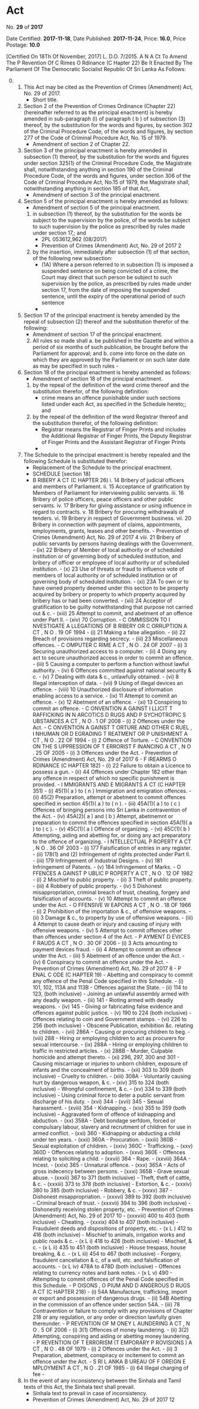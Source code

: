 # Act

No. **29** of **2017**

Date Certified: **2017-11-18**, Date Published: **2017-11-24**, Price: **16.0**, Price Postage: **10.0**

[Certified On 18Th Of November, 2017]
L. D.O. 7/2015.
A N  A Ct   To   Amend   The   P Revention   Of  C Rimes
O Rdinance  (C Hapter  22)
Be It Enacted By The Parliament Of The Democratic Socialist Republic Of Sri Lanka As Follows:

0. 
    1. This Act may be cited as the  Prevention of Crimes (Amendment)  Act, No. 29 of 2017.
        - Short title.
    2. Section 2 of the  Prevention of Crimes Ordinance (Chapter 22) (hereinafter referred to as the principal enactment) is hereby amended in sub-paragraph (i) of paragraph ( b ) of subsection (3) thereof, by the substitution for the words and figures, by section 302 of the Criminal Procedure Code, of the words and figures, by section 277 of the Code of Criminal Procedure  Act, No. 15 of 1979.
        - Amendment of section 2 of Chapter 22.
    3. Section 3 of the principal enactment is hereby amended in subsection (1) thereof, by the substitution for the words and figures under section 325(1) of the Criminal Procedure Code, the Magistrate shall, notwithstanding anything in section 190 of the Criminal Procedure Code, of the words and figures, under section 306 of the Code of Criminal Procedure Act, No.15 of 1979, the Magistrate shall, notwithstanding anything in section 185 of that Act,.
        - Amendment of section 3 of the principal enactment.
    4. Section 5 of the principal enactment is hereby amended as follows:
        - Amendment of section 5 of the principal enactment.
        1. in subsection (1) thereof, by the substitution for the words be subject to the supervision by the police, of the words be subject to such supervision by the police as prescribed by rules made under section 17,; and
            - 2PL 053612,962  (08/2017)
            - Prevention of Crimes (Amendment) Act, No. 29 of 2017 2
        2. by the insertion, immediately after subsection (1) of that section,  of the following new subsection:
            - (1A) Where a person referred to in subsection (1) is imposed a suspended sentence on being convicted of a crime, the Court may direct that such person be subject to such supervision by the police, as prescribed by rules made under section 17, from the date of imposing the suspended sentence, until the expiry of the operational period of such sentence
            - 
    5. Section 17 of the principal enactment is hereby amended by the repeal of subsection (2) thereof and the substitution therefor of the following:
        - Amendment of section 17 of the principal enactment.
        2. All rules so made shall
            a. be published in the  Gazette  and within a period of six months of such publication, be brought before the Parliament for approval; and
            b. come into force on the date on which they are approved by the Parliament or on such later date as may be specified in such rules
                - 
    6. Section 18 of the principal enactment is hereby amended as follows:
        - Amendment of section 18 of the principal enactment.
        1. by the repeal of the definition of the word crime thereof and the substitution therefor, of the following definition:
            -  crime means an offence punishable under such sections listed under each Act, as specified in the Schedule hereto;; and
        2. by the repeal of the definition of the word Registrar thereof and the substitution therefor, of the following definition:
            - Registrar means  the Registrar of Finger Prints and includes the Additional Registrar of Finger Prints, the Deputy Registrar of Finger Prints and the Assistant Registrar of Finger Prints
            - 
    7. The Schedule to the principal enactment is hereby repealed and the following Schedule is substituted therefor:
        - Replacement of the Schedule to the principal enactment.
        -  SCHEDULE [section 18]
        - B RIBERY  A CT  (C HAPTER  26)
            i. 14 Bribery of judicial officers and members of Parliament.
                ii. 15 Acceptance of gratification by Members of Parliament for interviewing public servants.
                iii. 16 Bribery of police officers, peace officers and other public servants.
                iv. 17 Bribery for giving assistance or using influence in regard to contracts.
                v. 18 Bribery for procuring withdrawals of tenders.
                vi. 19 Bribery in respect of Government business.
                vii. 20 Bribery in connection with payment of claims, appointments, employments, grants, leases and other benefits.
                    - Prevention of Crimes (Amendment) Act, No. 29 of 2017 4
                viii. 21 Bribery of public servants by persons having dealings with the Government.
                    - (ix) 22 Bribery of Member of local authority or of scheduled institution or of governing body of scheduled institution, and bribery of officer or employee of local authority or of scheduled institution.
                    - (x) 23 Use of threats or fraud to influence vote of members of local authority or of scheduled institution or of governing body of scheduled institution.
                    - (xi) 23A To own or to have owned property deemed under this section to be property acquired by bribery or property to which property acquired by bribery has or had been converted.
                    - (xii) 24 Acceptor of gratification to be guilty notwithstanding that purpose not carried out & c.
                    - (xiii) 25 Attempt to commit, and abetment of an offence under Part II.
                    - (xiv) 70 Corruption.
                    - C OMMISSION   TO  I NVESTIGATE  A LLEGATIONS   OF  B RIBERY   OR C ORRUPTION  A CT , N O . 19  OF  1994
                    - (i) 21 Making a false allegation.
                    - (ii) 22 Breach of provisions regarding secrecy.
                    - (iii) 23 Miscellaneous offences.
                    - C OMPUTER  C RIME  A CT , N O . 24  OF  2007
                    - (i) 3 Securing unauthorized access to a computer.
                    - (ii) 4 Doing any act to secure unauthorized access in order to commit an offence.
                    - (iii) 5 Causing a computer to perform a function without lawful authority.
                    - (iv) 6 Offences committed against national security & c.
                    - (v) 7 Dealing with data & c., unlawfully obtained.
                    - (vi) 8 Illegal interception of data.
                    - (vii) 9 Using of illegal devices an offence.
                    - (viii) 10 Unauthorized disclosure of information enabling access to a service.
                    - (ix) 11 Attempt to commit an offence.
                    - (x) 12 Abetment of an offence.
                    - (xi) 13 Conspiring to commit an offence.
                    - C ONVENTION  A GAINST  I LLICIT  T RAFFICKING   IN  N ARCOTICS  D RUGS   AND P SYCHOTROPIC  S UBSTANCES  A CT , N O . 1  OF  2008
                    - (i) 2 Offences under the Act.
                    - C ONVENTION  A GAINST  T ORTURE   AND   OTHER  C RUEL , I NHUMAN   OR  D EGRADING T REATMENT   OR  P UNISHMENT  A CT , N O . 22  OF  1994
                    - (i) 2 Offence of Torture.
                    - C ONVENTION   ON   THE  S UPPRESSION   OF  T ERRORIST  F INANCING A CT , N O . 25  OF  2005
                    - (i) 3 Offences under the Act.
                    - Prevention of Crimes (Amendment) Act, No. 29 of 2017 6
                    - F IREARMS  O RDINANCE  (C HAPTER  182)
                    - (i) 22 Failure to obtain a Licence to possess a gun.
                    - (ii) 44 Offences under Chapter 182 other than any offence in respect of which no specific punishment is provided.
                    - I MMIGRANTS   AND  E MIGRANTS  A CT  (C HAPTER  351)
                    - (i) 45(1)( a ) to ( n ) Immigration and emigration offences.
                    - (ii) 45(2) Preparation, attempt or abetment to commit offences specified in section 45(1)( a ) to ( n ).
                    - (iii) 45A(1)( a ) to ( c ) Offences of bringing persons into Sri Lanka in contravention of the Act.
                    - (iv) 45A(2)( a ) and ( b ) Attempt, abetmemnt or preparation to commit the offences specified in section 45A(1)( a ) to ( c ).
                    - (v) 45C(1)( a ) Offence of organizing.
                    - (vi) 45C(1)( b ) Attempting, aiding and abetting for, or doing any act preparatory to the offence of organizing.
                    - I NTELLECTUAL  P ROPERTY  A CT , N O . 36  OF  2003
                    - (i) 177 Falsification of entries in any register.
                    - (ii) 178(1) and (2) Infringement of rights protected under Part II.
                    - (iii) 179 Infringement of Industrial Designs.
                    - (iv) 181 Infringement of Patents.
                    - (v) 184 Infringement of Marks.
                    - O FFENCES  A GAINST  P UBLIC  P ROPERTY  A CT , N O . 12  OF  1982
                    - (i) 2 Mischief to public property.
                    - (ii) 3 Theft of public property.
                    - (iii) 4 Robbery of public property.
                    - (iv) 5 Dishonest misappropriation, criminal breach of trust, cheating, forgery and falsification of accounts.
                    - (v) 10 Attempt to commit an offence under the Act.
                    - O FFENSIVE  W EAPONS  A CT , N O . 18  OF  1966
                    - (i) 2 Prohibition of the importation & c., of offensive weapons.
                    - (ii) 3 Damage & c., to property by use of offensive weapons.
                    - (iii) 4 Attempt to cause death or injury and causing of injury with offensive weapons.
                    - (iv) 5 Attempt to commit offences other than offences under section 4 of the Act.
                    - P AYMENT  D EVICES  F RAUDS  A CT , N O . 30  OF  2006
                    - (i) 3 Acts amounting to payment devices fraud.
                    - (ii) 4 Attempt to commit an offence under the Act.
                    - (iii) 5 Abetment of an offence under the Act.
                    - (iv) 6 Conspiracy to commit an offence under the Act.
                    - Prevention of Crimes (Amendment) Act, No. 29 of 2017 8
                    - P ENAL  C ODE  (C HAPTER  19)
                    - Abetting and conspiracy to commit any offence of the Penal Code specified in this Schedule.
                    - (i) 101, 102, 113A and 113B
                    - Offences against the State.
                    - (ii) 114 to 123, (both inclusive)
                    - Joining an unlawful assembly armed with any deadly weapon.
                    - (iii) 141
                    - Rioting armed with deadly weapons.
                    - (iv) 145
                    - Giving or fabricating false evidence and offences against public justice.
                    - (v) 190 to 224 (both inclusive)
                    - Offences relating to coin and Government stamps.
                    - (vi) 226 to 256 (both inclusive)
                    - Obscene Publication, exhibition &c. relating to children.
                    - (vii) 286A
                    - Causing or procuring children to beg.
                    - (viii) 288
                    - Hiring or employing children to act as procurers for sexual intercourse.
                    - (ix) 288A
                    - Hiring or employing children to traffic in restricted articles.
                    - (x) 288B
                    - Murder, Culpable homicide and attempt thereto.
                    - (xi) 296, 297, 300 and 301
                    - Causing miscarriage or injuries to unborn children, exposure of infants and the concealment of births.
                    - (xii) 303 to 309 (both inclusive)
                    - Cruelty to children.
                    - (xiii) 308A
                    - Voluntarily causing hurt by dangerous weapon, & c.
                    - (xiv) 315 to 324 (both inclusive)
                    - Wrongful confinement, & c.
                    - (xv) 334 to 339 (both inclusive)
                    - Using criminal force to deter a public servant from discharge of his duty.
                    - (xvi) 344
                    - (xvii) 345
                    - Sexual harassment.
                    - (xviii) 354
                    - Kidnapping.
                    - (xix) 355 to 359 (both inclusive)
                    - Aggravated  form  of  offence  of kidnapping and abduction.
                    - (xx) 358A
                    - Debt bondage serfdom, forced or compulsary  labour,  slavery  and recruitment of children for use in armed conflict.
                    - (xxi) 360
                    - Kidnapping or abducting a child under ten years.
                    - (xxii) 360A
                    - Procuration.
                    - (xxiii) 360B
                    - Sexual exploitation of children.
                    - (xxiv) 360C
                    - Trafficking.
                    - (xxv) 360D
                    - Offences relating to adoption.
                    - (xxvi) 360E
                    - Offences relating to soliciting a child.
                    - (xxvii) 364
                    - Rape.
                    - (xxviii) 364A
                    - Incest.
                    - (xxix) 365
                    - Unnatural offence.
                    - (xxx) 365A
                    - Acts of gross indecency between persons.
                    - (xxxi) 365B
                    - Grave sexual abuse.
                    - (xxxii) 367 to 371 (both inclusive)
                    - Theft, theft of cattle, & c.
                    - (xxxiii) 373 to  378 (both inclusive)
                    - Extortion, & c.
                    - (xxxiv) 380 to  385 (both inclusive)
                    - Robbery, & c.
                    - (xxxv) 387
                    - Dishonest misappropriation.
                    - (xxxvi) 389 to 392 (both inclusive)
                    - Criminal breach of trust.
                    - (xxxvii) 394 to 396 (both inclusive)
                    - Dishonestly receiving stolen property, etc.
                    - Prevention of Crimes (Amendment) Act, No. 29 of 2017 10
                    - (xxxviii) 400 to 403 (both inclusive)
                    - Cheating.
                    - (xxxix) 404 to 407 (both inclusive)
                    - Fraudulent deeds and dispositions of property, etc.
                    - (x L ) 412 to 416 (both inclusive)
                    - Mischief to animals, irrigation works and public roads & c.
                    - (x L i) 418 to 426 (both inclusive)
                    - Mischief, & c.
                    - (x L ii) 435 to 451 (both inclusive)
                    - House trespass, house breaking, & c.
                    - (x L iii) 454 to 467 (both inclusive)
                    - Forgery, fraudulent cancellation & c, of a will, etc. and falsification of accounts.
                    - (x L iv) 478A to 478D (both inclusive)
                    - Offences relating to currency notes and bank notes.
                    - (x L v) 490
                    - Attempting to commit offences of the Penal Code specified in this Schedule.
                    - P OISONS , O PIUM   AND  D ANGEROUS  D RUGS  A CT  (C HAPTER  218)
                    - (i) 54A Manufacture, trafficking, import or export and possession of dangerous drugs.
                    - (ii) 54B Abetting in the commission of an offence under section 54A.
                    - (iii) 78 Contravention or failure to comply with any provisions of Chapter 218 or any regulation, or any order or direction lawfully given thereunder.
                    - P REVENTION   OF  M ONEY  L AUNDERING  A CT , N O . 5  OF  2006
                    - (i) 3(1) Offences of money laundering.
                    - (ii) 3(2) Attempting, conspiring and aiding or abetting money laundering.
                    - P REVENTION   OF  T ERRORISM  (T EMPORARY  P ROVISIONS ) A CT , N O . 48  OF  1979
                    - (i) 2 Offences under the Act.
                    - (ii) 3 Preparation, abetment, conspiracy or incitement to commit an offence under the Act.
                    - S RI  L ANKA  B UREAU   OF  F OREIGN  E MPLOYMENT  A CT , N O . 21  OF  1985
                    - (i) 64 Illegal charging of fee
                    - 
    8. In the event of any inconsistency between the Sinhala and Tamil texts of this Act, the Sinhala text shall prevail.
        - Sinhala text to prevail in case of inconsistency.
        - Prevention of Crimes (Amendment) Act, No. 29 of 2017 12